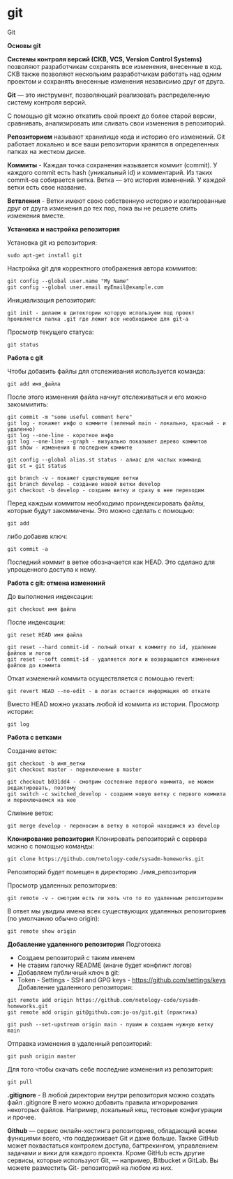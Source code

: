 # git
Git


**Основы git**

**Системы контроля версий (СКВ, VCS, Version Control Systems)** позволяют разработчикам сохранять все изменения, внесенные в код. СКВ также позволяют нескольким разработчикам работать над одним проектом и сохранять внесенные изменения независимо друг от друга.

**Git** — это инструмент, позволяющий реализовать распределенную систему контроля версий.

С помощью git можно откатить свой проект до более старой версии, сравнивать, анализировать или сливать свои изменения в репозиторий.

**Репозиторием** называют хранилище кода и историю его изменений. Git работает локально и все ваши репозитории хранятся в определенных папках на жестком диске.

**Коммиты** - Каждая точка сохранения называется коммит (commit). У каждого commit есть hash (уникальный id) и комментарий. Из таких commit-ов собирается ветка. Ветка — это история изменений. У каждой ветки есть свое название.

**Ветвления** - Ветки имеют свою собственную историю и изолированные друг от друга изменения до тех пор, пока вы не решаете слить изменения вместе.

**Установка и настройка репозитория**

Установка git из репозитория:
```
sudo apt-get install git
```
Настройка git для корректного отображения автора коммитов:
```
git config --global user.name "My Name"
git config --global user.email myEmail@example.com
```
Инициализация репозитория:
```
git init - делаем в дитектории которую используем под проект
проявляется папка .git где лежит все необходимое для git-а
```
Просмотр текущего статуса:
```
git status
```
**Работа с git**

Чтобы добавить файлы для отслеживания используется команда:
```
git add имя_файла
```
После этого изменения файла начнут отслеживаться и его можно закоммитить:
```
git commit -m "some useful comment here"
git log - покажет инфо о коммите (зеленый main - локально, красный - и удаленно)
git log --one-line - короткое инфо
git log --one-line --graph - визуально показывет дерево коммитов
git show - изменения в последнем коммите
```
```
git config --global alias.st status - алиас для частых комманд
git st = git status
```
```
git branch -v - покажет существующие ветки
git branch develop - создание новой ветки develop
git checkout -b develop - создаем ветку и сразу в нее переходим
```
Перед каждым коммитом необходимо проиндексировать файлы, которые будут закоммичены. Это можно сделать с помощью:
```
git add
```
либо добавив ключ:
```
git commit -a
```
Последний коммит в ветке обозначается как HEAD. Это сделано для упрощенного доступа к нему.

**Работа с git: отмена изменений**

До выполнения индексации:
```
git checkout имя файла
```
После индексации:
```
git reset HEAD имя файла
```
```
git reset --hard commit-id - полный откат к коммиту по id, удаление файлов и логов
git reset --soft commit-id - удаляется логи и возвращаются изменения файлов до коммита
```
Откат изменений коммита осуществляется с помощью revert:
```
git revert HEAD --no-edit - в логах остается информация об откате
```
Вместо HEAD можно указать любой id коммита из истории. Просмотр истории:
```
git log
```
**Работа с ветками**

Создание веток:
```
git checkout -b имя_ветки
git checkout master - переключение в master
```
```
git checkout b031dd4 - смотрим состояние первого коммита, не можем редактировать, поэтому
git switch -c switched_develop - создаем новую ветку с первого коммита и переключаемся на нее
```
Слияние веток:
```
git merge develop - переносим в ветку в которой находимся из develop
```
**Клонирование репозитория**
Клонировать репозиторий с сервера можно с помощью команды:
```
git clone https://github.com/netology-code/sysadm-homeworks.git
```
Репозиторий будет помещен в директорию ./имя_репозитория 

Просмотр удаленных репозиториев:
```
git remote -v - смотрим есть ли хоть что то по удаленным репозиториям
```
В ответ мы увидим имена всех существующих удаленных репозиториев (по умолчанию обычно origin):
```
git remote show origin
```
**Добавление удаленного репозитория**
Подготовка
- Создаем репозиторий с таким именем
- Не ставим галочку README (иначе будет конфликт логов)
- Добавляем публичный ключ в git:
- Token - Settings - SSH and GPG keys - https://github.com/settings/keys
Добавление удаленного репозитория:
```
git remote add origin https://github.com/netology-code/sysadm-homeworks.git
git remote add origin git@github.com:jo-os/git.git (практика)

git push --set-upstream origin main - пушим и создаем нужную ветку main
```
Отправка изменения в удаленный репозиторий:
```
git push origin master
```
Для того чтобы скачать себе последние изменения из репозитория:
```
git pull
```
**.gitignore** - В любой директории внутри репозитория можно создать файл .gitignore В него можно добавить правила игнорирования некоторых файлов. Например, локальный кеш, тестовые конфигурации и прочее.

**Github** — сервис онлайн-хостинга репозиториев, обладающий всеми функциями всего, что поддерживает Git и даже больше. Также GitHub может похвастаться контролем доступа, багтрекингом, управлением задачами и вики для каждого проекта. Кроме GitHub есть другие сервисы, которые используют Git, — например, Bitbucket и GitLab. Вы можете разместить Git- репозиторий на любом из них.






